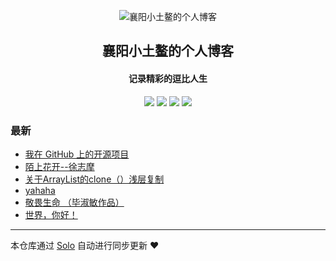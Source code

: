 <p align="center"><img alt="襄阳小土鳌的个人博客" src="https://static.b3log.org/images/brand/solo-32.png"></p><h2 align="center">
襄阳小土鳌的个人博客
</h2>

<h4 align="center">记录精彩的逗比人生</h4>
<p align="center"><a title="襄阳小土鳌的个人博客" target="_blank" href="https://github.com/vv19901217/solo-blog"><img src="https://img.shields.io/github/last-commit/vv19901217/solo-blog.svg?style=flat-square&color=FF9900"></a>
<a title="GitHub repo size in bytes" target="_blank" href="https://github.com/vv19901217/solo-blog"><img src="https://img.shields.io/github/repo-size/vv19901217/solo-blog.svg?style=flat-square"></a>
<a title="Solo Version" target="_blank" href="https://github.com/b3log/solo/releases"><img src="https://img.shields.io/badge/solo-3.6.5-f1e05a.svg?style=flat-square&color=blueviolet"></a>
<a title="Hits" target="_blank" href="https://github.com/b3log/hits"><img src="https://hits.b3log.org/vv19901217/solo-blog.svg"></a></p>

### 最新

* [我在 GitHub 上的开源项目](https://www.zhangziwei.cn/my-github-repos)
* [陌上花开--徐志摩](https://www.zhangziwei.cn/articles/2019/09/25/1569382923670.html)
* [关于ArrayList的clone（）浅层复制](https://www.zhangziwei.cn/articles/2019/09/25/1569379491064.html)
* [yahaha](https://www.zhangziwei.cn/articles/2019/09/25/1569379262755.html)
* [敬畏生命 （毕淑敏作品）](https://www.zhangziwei.cn/articles/2019/09/24/1569308009413.html)
* [世界，你好！](https://www.zhangziwei.cn/hello-solo)



---

本仓库通过 [Solo](https://github.com/b3log/solo) 自动进行同步更新 ❤️ 